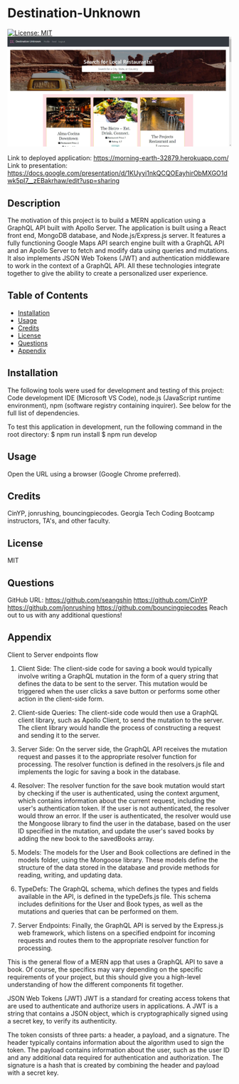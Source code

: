 # Destination-Unknown

[![License: MIT](https://img.shields.io/badge/License-MIT-yellow.svg)](https://opensource.org/licenses/MIT)
 ![](/screenshot.JPG)

Link to deployed application: https://morning-earth-32879.herokuapp.com/
Link to presentation: https://docs.google.com/presentation/d/1KUyyi1nkQCQOEayhirObMXGO1dwk5pI7__zEBakrhaw/edit?usp=sharing 

## Description
The motivation of this project is to build a MERN application using a GraphQL API built with Apollo Server. The application is built using a React front end, MongoDB database, and Node.js/Express.js server. It features a fully functioning Google Maps API search engine built with a GraphQL API and an Apollo Server to fetch and modify data using queries and mutations. It also implements JSON Web Tokens (JWT) and authentication middleware to work in the context of a GraphQL API. All these technologies integrate together to give the ability to create a personalized user experience. 

## Table of Contents
- [Installation](#installation)
- [Usage](#usage)
- [Credits](#credits)
- [License](#license)
- [Questions](#questions)
- [Appendix](#appendix)
  
## Installation
The following tools were used for development and testing of this project: Code development IDE (Microsoft VS Code), node.js (JavaScript runtime environment), npm (software registry containing inquirer). See below for the full list of dependencies.

To test this application in development, run the following command in the root directory:
$ npm run install
$ npm run develop
  
## Usage
Open the URL using a browser (Google Chrome preferred). 
  
## Credits
CinYP, jonrushing, bouncingpiecodes. Georgia Tech Coding Bootcamp instructors, TA's, and other faculty.

## License
MIT
  
## Questions
GitHub URL: 
https://github.com/seangshin
https://github.com/CinYP
https://github.com/jonrushing
https://github.com/bouncingpiecodes
Reach out to us with any additional questions!


## Appendix

Client to Server endpoints flow

1. Client Side: The client-side code for saving a book would typically involve writing a GraphQL mutation in the form of a query string that defines the data to be sent to the server. This mutation would be triggered when the user clicks a save button or performs some other action in the client-side form.

2. Client-side Queries: The client-side code would then use a GraphQL client library, such as Apollo Client, to send the mutation to the server. The client library would handle the process of constructing a request and sending it to the server.

3. Server Side: On the server side, the GraphQL API receives the mutation request and passes it to the appropriate resolver function for processing. The resolver function is defined in the resolvers.js file and implements the logic for saving a book in the database.

4. Resolver: The resolver function for the save book mutation would start by checking if the user is authenticated, using the context argument, which contains information about the current request, including the user's authentication token. If the user is not authenticated, the resolver would throw an error. If the user is authenticated, the resolver would use the Mongoose library to find the user in the database, based on the user ID specified in the mutation, and update the user's saved books by adding the new book to the savedBooks array.

5. Models: The models for the User and Book collections are defined in the models folder, using the Mongoose library. These models define the structure of the data stored in the database and provide methods for reading, writing, and updating data.

6. TypeDefs: The GraphQL schema, which defines the types and fields available in the API, is defined in the typeDefs.js file. This schema includes definitions for the User and Book types, as well as the mutations and queries that can be performed on them.

7. Server Endpoints: Finally, the GraphQL API is served by the Express.js web framework, which listens on a specified endpoint for incoming requests and routes them to the appropriate resolver function for processing.

This is the general flow of a MERN app that uses a GraphQL API to save a book. Of course, the specifics may vary depending on the specific requirements of your project, but this should give you a high-level understanding of how the different components fit together.


JSON Web Tokens (JWT)
JWT is a standard for creating access tokens that are used to authenticate and authorize users in applications. A JWT is a string that contains a JSON object, which is cryptographically signed using a secret key, to verify its authenticity.

The token consists of three parts: a header, a payload, and a signature. The header typically contains information about the algorithm used to sign the token. The payload contains information about the user, such as the user ID and any additional data required for authentication and authorization. The signature is a hash that is created by combining the header and payload with a secret key.



